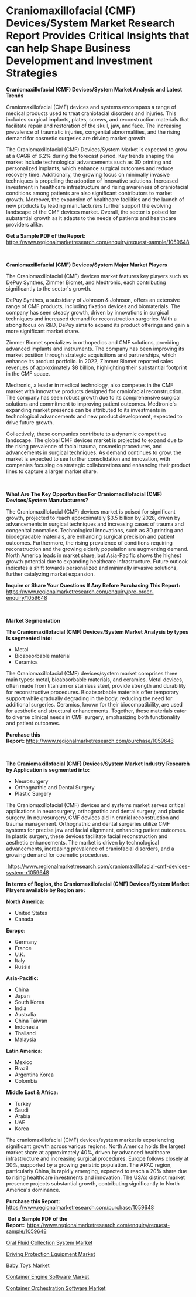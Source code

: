 <p><h1>Craniomaxillofacial (CMF) Devices/System Market Research Report Provides Critical Insights that can help Shape Business Development and Investment Strategies</h1></p><p><strong>Craniomaxillofacial (CMF) Devices/System Market Analysis and Latest Trends</strong></p>
<p><p>Craniomaxillofacial (CMF) devices and systems encompass a range of medical products used to treat craniofacial disorders and injuries. This includes surgical implants, plates, screws, and reconstruction materials that facilitate repair and restoration of the skull, jaw, and face. The increasing prevalence of traumatic injuries, congenital abnormalities, and the rising demand for cosmetic surgeries are driving market growth.</p><p>The Craniomaxillofacial (CMF) Devices/System Market is expected to grow at a CAGR of 6.2% during the forecast period. Key trends shaping the market include technological advancements such as 3D printing and personalized implants, which enhance surgical outcomes and reduce recovery time. Additionally, the growing focus on minimally invasive techniques is propelling the adoption of innovative solutions. Increased investment in healthcare infrastructure and rising awareness of craniofacial conditions among patients are also significant contributors to market growth. Moreover, the expansion of healthcare facilities and the launch of new products by leading manufacturers further support the evolving landscape of the CMF devices market. Overall, the sector is poised for substantial growth as it adapts to the needs of patients and healthcare providers alike.</p></p>
<p><strong>Get a Sample PDF of the Report:&nbsp;</strong> <a href="https://www.regionalmarketresearch.com/enquiry/request-sample/1059648">https://www.regionalmarketresearch.com/enquiry/request-sample/1059648</a></p>
<p>&nbsp;</p>
<p><strong>Craniomaxillofacial (CMF) Devices/System Major Market Players</strong></p>
<p><p>The Craniomaxillofacial (CMF) devices market features key players such as DePuy Synthes, Zimmer Biomet, and Medtronic, each contributing significantly to the sector's growth. </p><p>DePuy Synthes, a subsidiary of Johnson & Johnson, offers an extensive range of CMF products, including fixation devices and biomaterials. The company has seen steady growth, driven by innovations in surgical techniques and increased demand for reconstruction surgeries. With a strong focus on R&D, DePuy aims to expand its product offerings and gain a more significant market share.</p><p>Zimmer Biomet specializes in orthopedics and CMF solutions, providing advanced implants and instruments. The company has been improving its market position through strategic acquisitions and partnerships, which enhance its product portfolio. In 2022, Zimmer Biomet reported sales revenues of approximately $8 billion, highlighting their substantial footprint in the CMF space.</p><p>Medtronic, a leader in medical technology, also competes in the CMF market with innovative products designed for craniofacial reconstruction. The company has seen robust growth due to its comprehensive surgical solutions and commitment to improving patient outcomes. Medtronic's expanding market presence can be attributed to its investments in technological advancements and new product development, expected to drive future growth.</p><p>Collectively, these companies contribute to a dynamic competitive landscape. The global CMF devices market is projected to expand due to the rising prevalence of facial trauma, cosmetic procedures, and advancements in surgical techniques. As demand continues to grow, the market is expected to see further consolidation and innovation, with companies focusing on strategic collaborations and enhancing their product lines to capture a larger market share.</p></p>
<p>&nbsp;</p>
<p><strong>What Are The Key Opportunities For Craniomaxillofacial (CMF) Devices/System Manufacturers?</strong></p>
<p><p>The Craniomaxillofacial (CMF) devices market is poised for significant growth, projected to reach approximately $3.5 billion by 2028, driven by advancements in surgical techniques and increasing cases of trauma and congenital anomalies. Technological innovations, such as 3D printing and biodegradable materials, are enhancing surgical precision and patient outcomes. Furthermore, the rising prevalence of conditions requiring reconstruction and the growing elderly population are augmenting demand. North America leads in market share, but Asia-Pacific shows the highest growth potential due to expanding healthcare infrastructure. Future outlook indicates a shift towards personalized and minimally invasive solutions, further catalyzing market expansion.</p></p>
<p><strong>Inquire or Share Your Questions If Any Before Purchasing This Report:</strong> <a href="https://www.regionalmarketresearch.com/enquiry/pre-order-enquiry/1059648">https://www.regionalmarketresearch.com/enquiry/pre-order-enquiry/1059648</a></p>
<p>&nbsp;</p>
<p><strong>Market Segmentation</strong></p>
<p><strong>The Craniomaxillofacial (CMF) Devices/System Market Analysis by types is segmented into:</strong></p>
<p><ul><li>Metal</li><li>Bioabsorbable material</li><li>Ceramics</li></ul></p>
<p><p>The Craniomaxillofacial (CMF) devices/system market comprises three main types: metal, bioabsorbable materials, and ceramics. Metal devices, often made from titanium or stainless steel, provide strength and durability for reconstructive procedures. Bioabsorbable materials offer temporary support while gradually degrading in the body, reducing the need for additional surgeries. Ceramics, known for their biocompatibility, are used for aesthetic and structural enhancements. Together, these materials cater to diverse clinical needs in CMF surgery, emphasizing both functionality and patient outcomes.</p></p>
<p><strong>Purchase this Report:&nbsp;</strong><a href="https://www.regionalmarketresearch.com/purchase/1059648">https://www.regionalmarketresearch.com/purchase/1059648</a></p>
<p>&nbsp;</p>
<p><strong>The Craniomaxillofacial (CMF) Devices/System Market Industry Research by Application is segmented into:</strong></p>
<p><ul><li>Neurosurgery</li><li>Orthognathic and Dental Surgery</li><li>Plastic Surgery</li></ul></p>
<p><p>The Craniomaxillofacial (CMF) devices and systems market serves critical applications in neurosurgery, orthognathic and dental surgery, and plastic surgery. In neurosurgery, CMF devices aid in cranial reconstruction and trauma management. Orthognathic and dental surgeries utilize CMF systems for precise jaw and facial alignment, enhancing patient outcomes. In plastic surgery, these devices facilitate facial reconstruction and aesthetic enhancements. The market is driven by technological advancements, increasing prevalence of craniofacial disorders, and a growing demand for cosmetic procedures.</p></p>
<p><a href="https://www.regionalmarketresearch.com/craniomaxillofacial-cmf-devices-system-r1059648">&nbsp;https://www.regionalmarketresearch.com/craniomaxillofacial-cmf-devices-system-r1059648</a></p>
<p><strong>In terms of Region, the Craniomaxillofacial (CMF) Devices/System Market Players available by Region are:</strong></p>
<p>
    <p> <strong> North America: </strong>
        <ul>
            <li>United States</li>
            <li>Canada</li>
        </ul>
        </p> 
    <p> <strong> Europe: </strong>
        <ul>
            <li>Germany</li>
            <li>France</li>
            <li>U.K.</li>
            <li>Italy</li>
            <li>Russia</li>
        </ul>
        </p> 
    <p> <strong> Asia-Pacific: </strong>
        <ul>
            <li>China</li>
            <li>Japan</li>
            <li>South Korea</li>
            <li>India</li>
            <li>Australia</li>
            <li>China Taiwan</li>
            <li>Indonesia</li>
            <li>Thailand</li>
            <li>Malaysia</li>
        </ul>
        </p> 
    <p> <strong> Latin America: </strong>
        <ul>
            <li>Mexico</li>
            <li>Brazil</li>
            <li>Argentina Korea</li>
            <li>Colombia</li>
        </ul>
        </p> 
    <p> <strong> Middle East & Africa: </strong>
        <ul>
            <li>Turkey</li>
            <li>Saudi</li>
            <li>Arabia</li>
            <li>UAE</li>
            <li>Korea</li>
        </ul>
    </p>
    </p>
<p><p>The craniomaxillofacial (CMF) devices/system market is experiencing significant growth across various regions. North America holds the largest market share at approximately 40%, driven by advanced healthcare infrastructure and increasing surgical procedures. Europe follows closely at 30%, supported by a growing geriatric population. The APAC region, particularly China, is rapidly emerging, expected to reach a 20% share due to rising healthcare investments and innovation. The USA’s distinct market presence projects substantial growth, contributing significantly to North America's dominance.</p></p>
<p><strong>Purchase this Report: </strong><a href="https://www.regionalmarketresearch.com/purchase/1059648">https://www.regionalmarketresearch.com/purchase/1059648</a></p>
<p>&nbsp;<strong>Get a Sample PDF of the Report:&nbsp;&nbsp;</strong><a href="https://www.regionalmarketresearch.com/enquiry/request-sample/1059648">https://www.regionalmarketresearch.com/enquiry/request-sample/1059648</a></p>
<p><strong></strong></p>
<p><p><a href="https://issuu.com/reportprime-2/docs/oral-fluid-collection-system-market_de05d8c666bca5">Oral Fluid Collection System Market</a></p><p><a href="https://medium.com/@lylabrown2022/emerging-opportunities-and-challenges-in-the-global-driving-protection-equipment-market-2024-1c62f1d8a022?postPublishedType=repub">Driving Protection Equipment Market</a></p><p><a href="https://github.com/sumonsky0m/Market-Research-Report-List-1/blob/main/baby-toys-market.md">Baby Toys Market</a></p><p><a href="https://www.linkedin.com/pulse/container-engine-software-market-investigation-industry-vfiqc?trackingId=8IhdpmdUTmCABoF6f26IuA%3D%3D">Container Engine Software Market</a></p><p><a href="https://www.linkedin.com/pulse/container-orchestration-software-market-size-share-competitive-g8tjc?trackingId=EBSPsOz%2FQ9q5wLOJzdpbdg%3D%3D">Container Orchestration Software Market</a></p></p>